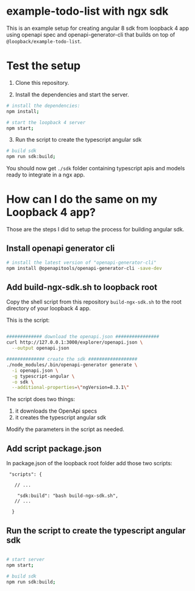 # example-todo-list with ngx sdk

This is an example setup for creating angular 8 sdk from loopback 4 app using openapi spec and openapi-generator-cli that builds on top of `@loopback/example-todo-list`.

# Test the setup

1. Clone this repository.

2. Install the dependencies and start the server.

```sh
# install the dependencies:
npm install;

# start the loopback 4 server
npm start;
```

3. Run the script to create the typescript angular sdk

```sh
# build sdk
npm run sdk:build;

```

You should now get `./sdk` folder containing typescript apis and models ready
to integrate in a ngx app.

# How can I do the same on my Loopback 4 app?

Those are the steps I did to setup the process for building angular sdk.

## Install openapi generator cli

```sh
# install the latest version of "openapi-generator-cli"
npm install @openapitools/openapi-generator-cli -save-dev
```

## Add build-ngx-sdk.sh to loopback root

Copy the shell script from this repository `build-ngx-sdk.sh` to the root directory of your loopback 4 app.

This is the script:

```sh

############# download the openapi.json ################
curl http://127.0.0.1:3000/explorer/openapi.json \
  --output openapi.json

############## create the sdk ##################
./node_modules/.bin/openapi-generator generate \
  -i openapi.json \
  -g typescript-angular \
  -o sdk \
  --additional-properties=\"ngVersion=8.3.1\"

```

The script does two things:

1. it downloads the OpenApi specs
2. it creates the typescript angular sdk

Modify the parameters in the script as needed.

## Add script package.json

In package.json of the loopback root folder add those two scripts:

```jsonc
 "scripts": {

   // ...

    "sdk:build": "bash build-ngx-sdk.sh",
   // ...

  }
```

## Run the script to create the typescript angular sdk

```sh

# start server
npm start;

# build sdk
npm run sdk:build;

```
